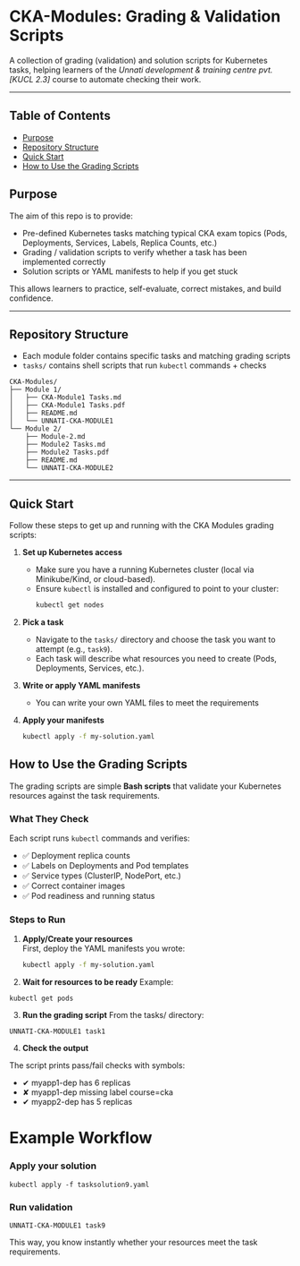 # CKA-Modules: Grading & Validation Scripts

A collection of grading (validation) and solution scripts for Kubernetes tasks, helping learners of the *Unnati development & training centre pvt.[KUCL 2.3]* course to automate checking their work.  

---

##  Table of Contents

- [Purpose](#purpose)  
- [Repository Structure](#repository-structure)  
- [Quick Start](#quick-start)  
- [How to Use the Grading Scripts](#how-to-use-the-grading-scripts)  
  
## Purpose

The aim of this repo is to provide:

- Pre-defined Kubernetes tasks matching typical CKA exam topics (Pods, Deployments, Services, Labels, Replica Counts, etc.)  
- Grading / validation scripts to verify whether a task has been implemented correctly  
- Solution scripts or YAML manifests to help if you get stuck  

This allows learners to practice, self-evaluate, correct mistakes, and build confidence.

---

## Repository Structure

- Each module folder contains specific tasks and matching grading scripts  
- `tasks/` contains shell scripts that run `kubectl` commands + checks

```plaintext
CKA-Modules/
├── Module 1/
│   ├── CKA-Module1 Tasks.md
│   ├── CKA-Module1 Tasks.pdf
│   ├── README.md
│   └── UNNATI-CKA-MODULE1
└── Module 2/
    ├── Module-2.md
    ├── Module2 Tasks.md
    ├── Module2 Tasks.pdf
    ├── README.md
    └── UNNATI-CKA-MODULE2
```

---
## Quick Start

Follow these steps to get up and running with the CKA Modules grading scripts:

1. **Set up Kubernetes access**
   - Make sure you have a running Kubernetes cluster (local via Minikube/Kind, or cloud-based).
   - Ensure `kubectl` is installed and configured to point to your cluster:
     ```bash
     kubectl get nodes
     ```

2. **Pick a task**
   - Navigate to the `tasks/` directory and choose the task you want to attempt (e.g., `task9`).
   - Each task will describe what resources you need to create (Pods, Deployments, Services, etc.).

3. **Write or apply YAML manifests**
   - You can write your own YAML files to meet the requirements

4. **Apply your manifests**
   ```bash
   kubectl apply -f my-solution.yaml
   ```

## How to Use the Grading Scripts

The grading scripts are simple **Bash scripts** that validate your Kubernetes resources against the task requirements.

### What They Check
Each script runs `kubectl` commands and verifies:
- ✅ Deployment replica counts  
- ✅ Labels on Deployments and Pod templates  
- ✅ Service types (ClusterIP, NodePort, etc.)  
- ✅ Correct container images  
- ✅ Pod readiness and running status  

### Steps to Run
1. **Apply/Create your resources**  
   First, deploy the YAML manifests you wrote:
   ```bash
   kubectl apply -f my-solution.yaml
   ```
2. **Wait for resources to be ready**
Example:
```
kubectl get pods
```

3. **Run the grading script**
From the tasks/ directory:
```
UNNATI-CKA-MODULE1 task1
```

4. **Check the output**

The script prints pass/fail checks with symbols:

- ✔ myapp1-dep has 6 replicas
- ✘ myapp1-dep missing label course=cka
- ✔ myapp2-dep has 5 replicas

# Example Workflow

### Apply your solution
```
kubectl apply -f tasksolution9.yaml
```
### Run validation
```
UNNATI-CKA-MODULE1 task9
```


This way, you know instantly whether your resources meet the task requirements.



